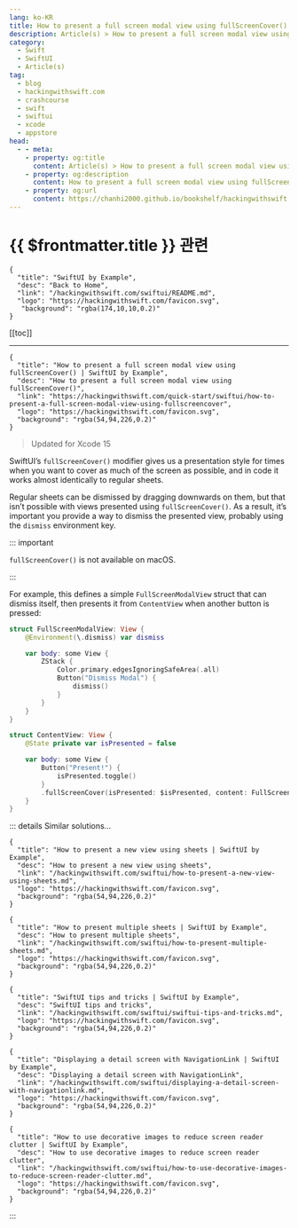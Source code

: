 ```yaml
---
lang: ko-KR
title: How to present a full screen modal view using fullScreenCover()
description: Article(s) > How to present a full screen modal view using fullScreenCover()
category:
  - Swift
  - SwiftUI
  - Article(s)
tag: 
  - blog
  - hackingwithswift.com
  - crashcourse
  - swift
  - swiftui
  - xcode
  - appstore
head:
  - - meta:
    - property: og:title
      content: Article(s) > How to present a full screen modal view using fullScreenCover()
    - property: og:description
      content: How to present a full screen modal view using fullScreenCover()
    - property: og:url
      content: https://chanhi2000.github.io/bookshelf/hackingwithswift.com/swiftui/how-to-present-a-full-screen-modal-view-using-fullscreencover.html
---
```


# {{ $frontmatter.title }} 관련

```component VPCard
{
  "title": "SwiftUI by Example",
  "desc": "Back to Home",
  "link": "/hackingwithswift.com/swiftui/README.md",
  "logo": "https://hackingwithswift.com/favicon.svg",
   "background": "rgba(174,10,10,0.2)"
}
```

[[toc]]

---

```component VPCard
{
  "title": "How to present a full screen modal view using fullScreenCover() | SwiftUI by Example",
  "desc": "How to present a full screen modal view using fullScreenCover()",
  "link": "https://hackingwithswift.com/quick-start/swiftui/how-to-present-a-full-screen-modal-view-using-fullscreencover",
  "logo": "https://hackingwithswift.com/favicon.svg",
  "background": "rgba(54,94,226,0.2)"
}
```

> Updated for Xcode 15

SwiftUI’s `fullScreenCover()` modifier gives us a presentation style for times when you want to cover as much of the screen as possible, and in code it works almost identically to regular sheets.

Regular sheets can be dismissed by dragging downwards on them, but that isn’t possible with views presented using `fullScreenCover()`. As a result, it’s important you provide a way to dismiss the presented view, probably using the `dismiss` environment key.

::: important

`fullScreenCover()` is not available on macOS.

:::

For example, this defines a simple `FullScreenModalView` struct that can dismiss itself, then presents it from `ContentView` when another button is pressed:


```swift
struct FullScreenModalView: View {
    @Environment(\.dismiss) var dismiss

    var body: some View {
        ZStack {
            Color.primary.edgesIgnoringSafeArea(.all)
            Button("Dismiss Modal") {
                dismiss()
            }
        }
    }
}

struct ContentView: View {
    @State private var isPresented = false

    var body: some View {
        Button("Present!") {
            isPresented.toggle()
        }
        .fullScreenCover(isPresented: $isPresented, content: FullScreenModalView.init)
    }
}
```

<VidStack src="https://hackingwithswift.com/img/books/quick-start/swiftui/how-to-present-a-full-screen-modal-view-using-fullscreencover-1~dark.mp4" />

::: details Similar solutions…

```component VPCard
{
  "title": "How to present a new view using sheets | SwiftUI by Example",
  "desc": "How to present a new view using sheets",
  "link": "/hackingwithswift.com/swiftui/how-to-present-a-new-view-using-sheets.md",
  "logo": "https://hackingwithswift.com/favicon.svg",
  "background": "rgba(54,94,226,0.2)"
}
```

```component VPCard
{
  "title": "How to present multiple sheets | SwiftUI by Example",
  "desc": "How to present multiple sheets",
  "link": "/hackingwithswift.com/swiftui/how-to-present-multiple-sheets.md",
  "logo": "https://hackingwithswift.com/favicon.svg",
  "background": "rgba(54,94,226,0.2)"
}
```

```component VPCard
{
  "title": "SwiftUI tips and tricks | SwiftUI by Example",
  "desc": "SwiftUI tips and tricks",
  "link": "/hackingwithswift.com/swiftui/swiftui-tips-and-tricks.md",
  "logo": "https://hackingwithswift.com/favicon.svg",
  "background": "rgba(54,94,226,0.2)"
}
```

```component VPCard
{
  "title": "Displaying a detail screen with NavigationLink | SwiftUI by Example",
  "desc": "Displaying a detail screen with NavigationLink",
  "link": "/hackingwithswift.com/swiftui/displaying-a-detail-screen-with-navigationlink.md",
  "logo": "https://hackingwithswift.com/favicon.svg",
  "background": "rgba(54,94,226,0.2)"
}
```

```component VPCard
{ 
  "title": "How to use decorative images to reduce screen reader clutter | SwiftUI by Example",
  "desc": "How to use decorative images to reduce screen reader clutter",
  "link": "/hackingwithswift.com/swiftui/how-to-use-decorative-images-to-reduce-screen-reader-clutter.md",
  "logo": "https://hackingwithswift.com/favicon.svg",
  "background": "rgba(54,94,226,0.2)"
}
```

:::
 
